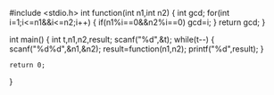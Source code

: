 
#include <stdio.h>
int function(int n1,int n2)
{
    int gcd;
    for(int i=1;i<=n1&&i<=n2;i++)
    {
        if(n1%i==0&&n2%i==0)
        gcd=i;
    }
    return gcd;
}

int main()
{
    int t,n1,n2,result;
    scanf("%d",&t);
    while(t--)
    {
        scanf("%d%d",&n1,&n2);
        result=function(n1,n2);
        printf("%d",result);
    }
    

    return 0;
}
